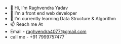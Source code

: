 - 👋 Hi, I’m Raghvendra Yadav
- 👀 I’m a front end web developer
- 🌱 I’m currently learning Data Structure & Algorithm 
- 📫 Reach me At
- Email - raghvendra4077@gmail.com
- call me - +91 7999757477
